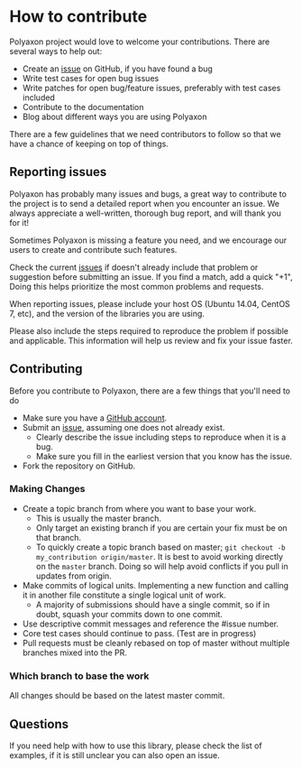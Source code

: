 # How to contribute

Polyaxon project would love to welcome your contributions. There are several ways to help out:

* Create an [issue](https://github.com/polyaxon/polyaxon/issues) on GitHub, if you have found a bug
* Write test cases for open bug issues
* Write patches for open bug/feature issues, preferably with test cases included
* Contribute to the documentation
* Blog about different ways you are using Polyaxon

There are a few guidelines that we need contributors to follow so that we have a chance of keeping on top of things.

## Reporting issues

Polyaxon has probably many issues and bugs, a great way to contribute to the project is to send a detailed report when you encounter an issue. We always appreciate a well-written, thorough bug report, and will thank you for it!

Sometimes  Polyaxon is missing a feature you need, and we encourage our users to create and contribute such features.

Check the current [issues](https://github.com/polyaxon/polyaxon/issues) if doesn't already include that problem or suggestion before submitting an issue.
If you find a match, add a quick "+1", Doing this helps prioritize the most common problems and requests.

When reporting issues, please include your host OS (Ubuntu 14.04, CentOS 7, etc), and the version of the libraries you are using.

Please also include the steps required to reproduce the problem if possible and applicable. This information will help us review and fix your issue faster.

## Contributing

Before you contribute to Polyaxon, there are a few things that you'll need to do

* Make sure you have a [GitHub account](https://github.com/signup/free).
* Submit an [issue](https://github.com/polyaxon/polyaxon/issues), assuming one does not already exist.
  * Clearly describe the issue including steps to reproduce when it is a bug.
  * Make sure you fill in the earliest version that you know has the issue.
* Fork the repository on GitHub.

### Making Changes

* Create a topic branch from where you want to base your work.
  * This is usually the master branch.
  * Only target an existing branch if you are certain your fix must be on that branch.
  * To quickly create a topic branch based on master; `git checkout -b my_contribution origin/master`.
    It is best to avoid working directly on the `master` branch. Doing so will help avoid conflicts if you pull in updates from origin.
* Make commits of logical units. Implementing a new function and calling it in
  another file constitute a single logical unit of work.
  * A majority of submissions should have a single commit, so if in doubt, squash your commits down to one commit.
* Use descriptive commit messages and reference the #issue number.
* Core test cases should continue to pass. (Test are in progress)
* Pull requests must be cleanly rebased on top of master without multiple branches mixed into the PR.

### Which branch to base the work

All changes should be based on the latest master commit.

## Questions

If you need help with how to use this library, please check the list of examples, if it is still unclear you can also open an issue.
